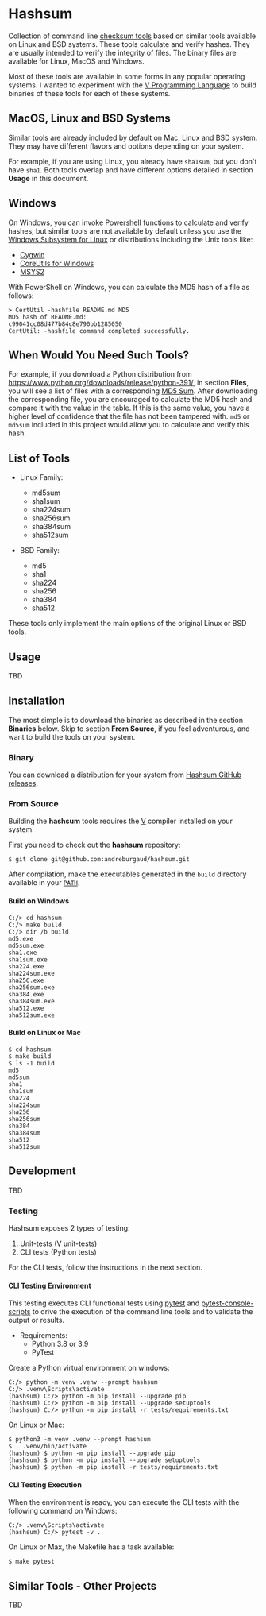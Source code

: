 # Hashsum

Collection of command line [checksum tools](https://en.wikipedia.org/wiki/Checksum) based on similar tools available on Linux and BSD systems. These tools calculate and verify hashes. They are usually intended to verify the integrity of files. The binary files are available for Linux, MacOS and Windows.

Most of these tools are available in some forms in any popular operating systems. I wanted to experiment with the [V Programming Language](https://vlang.io/) to build binaries of these tools for each of these systems.

## MacOS, Linux and BSD Systems

Similar tools are already included by default on Mac, Linux and BSD system. They may have different flavors and options depending on your system.

For example, if you are using Linux, you already have `sha1sum`, but you don't have `sha1`. Both tools overlap and have different options detailed in section **Usage** in this document. 

## Windows

On Windows, you can invoke [Powershell](https://docs.microsoft.com/en-us/windows-server/administration/windows-commands/powershell) functions to calculate and verify hashes, but similar tools are not available by default unless you use the [Windows Subsystem for Linux](https://docs.microsoft.com/en-us/windows/wsl/about) or  distributions including the Unix tools like:

* [Cygwin](https://www.cygwin.com/)
* [CoreUtils for Windows](http://gnuwin32.sourceforge.net/packages/coreutils.htm)
* [MSYS2](https://www.msys2.org/)

With PowerShell on Windows, you can calculate the MD5 hash of a file as follows:

```
> CertUtil -hashfile README.md MD5
MD5 hash of README.md:
c99041cc08d477b84c8e790bb1285050
CertUtil: -hashfile command completed successfully.
```

## When Would You Need Such Tools?

For example, if you download a Python distribution from https://www.python.org/downloads/release/python-391/, in section **Files**, you will see a list of files with a corresponding [MD5 Sum](https://en.wikipedia.org/wiki/Md5sum). After downloading the corresponding file, you are encouraged to calculate the MD5 hash and compare it with the value in the table. If this is the same value, you have a higher level of confidence that the file has not been tampered with. `md5` or `md5sum` included in this project would allow you to calculate and verify this hash. 

## List of Tools

* Linux Family:
  * md5sum
  * sha1sum
  * sha224sum
  * sha256sum
  * sha384sum
  * sha512sum

* BSD Family:
  * md5
  * sha1
  * sha224
  * sha256
  * sha384
  * sha512

These tools only implement the main options of the original Linux or BSD tools.

## Usage

TBD

## Installation

The most simple is to download the binaries as described in the section **Binaries** below. Skip to section **From Source**, if you feel adventurous, and want to build the tools on your system. 

### Binary

You can download a distribution for your system from [Hashsum GitHub releases](https://github.com/andreburgaud/hashsum/releases).

### From Source

Building the **hashsum** tools requires the [V](https://vlang.io) compiler installed on your system.

First you need to check out the **hashsum** repository:

```
$ git clone git@github.com:andreburgaud/hashsum.git
```

After compilation, make the executables generated in the `build` directory available in your [`PATH`](https://en.wikipedia.org/wiki/PATH_(variable)).

#### Build on Windows

```
C:/> cd hashsum
C:/> make build
C:/> dir /b build
md5.exe
md5sum.exe
sha1.exe
sha1sum.exe
sha224.exe
sha224sum.exe
sha256.exe
sha256sum.exe
sha384.exe
sha384sum.exe
sha512.exe
sha512sum.exe
```

#### Build on Linux or Mac

```
$ cd hashsum
$ make build
$ ls -1 build
md5
md5sum
sha1
sha1sum
sha224
sha224sum
sha256
sha256sum
sha384
sha384sum
sha512
sha512sum
```

## Development

TBD

### Testing

Hashsum exposes 2 types of testing:

1. Unit-tests (V unit-tests)
1. CLI tests (Python tests)

For the CLI tests, follow the instructions in the next section.

#### CLI Testing Environment

This testing executes CLI functional tests using [pytest](https://docs.pytest.org/en/stable/) and [pytest-console-scripts](https://pypi.org/project/pytest-console-scripts/) to drive the execution of the command line tools and to validate the output or results.

* Requirements: 
  * Python 3.8 or 3.9
  * PyTest

Create a Python virtual environment on windows:

```
C:/> python -m venv .venv --prompt hashsum
C:/> .venv\Scripts\activate
(hashsum) C:/> python -m pip install --upgrade pip
(hashsum) C:/> python -m pip install --upgrade setuptools
(hashsum) C:/> python -m pip install -r tests/requirements.txt
```

On Linux or Mac:

```
$ python3 -m venv .venv --prompt hashsum
$ . .venv/bin/activate
(hashsum) $ python -m pip install --upgrade pip
(hashsum) $ python -m pip install --upgrade setuptools
(hashsum) $ python -m pip install -r tests/requirements.txt
```

#### CLI Testing Execution

When the environment is ready, you can execute the CLI tests with the following command on Windows:

```
C:/> .venv\Scripts\activate
(hashsum) C:/> pytest -v .
```

On Linux or Max, the Makefile has a task available:

```
$ make pytest
```

## Similar Tools - Other Projects

TBD
